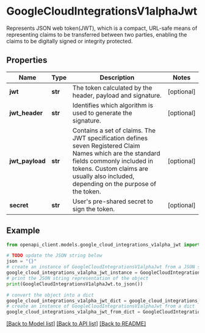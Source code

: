 # GoogleCloudIntegrationsV1alphaJwt

Represents JSON web token(JWT), which is a compact, URL-safe means of representing claims to be transferred between two parties, enabling the claims to be digitally signed or integrity protected.

## Properties

Name | Type | Description | Notes
------------ | ------------- | ------------- | -------------
**jwt** | **str** | The token calculated by the header, payload and signature. | [optional] 
**jwt_header** | **str** | Identifies which algorithm is used to generate the signature. | [optional] 
**jwt_payload** | **str** | Contains a set of claims. The JWT specification defines seven Registered Claim Names which are the standard fields commonly included in tokens. Custom claims are usually also included, depending on the purpose of the token. | [optional] 
**secret** | **str** | User&#39;s pre-shared secret to sign the token. | [optional] 

## Example

```python
from openapi_client.models.google_cloud_integrations_v1alpha_jwt import GoogleCloudIntegrationsV1alphaJwt

# TODO update the JSON string below
json = "{}"
# create an instance of GoogleCloudIntegrationsV1alphaJwt from a JSON string
google_cloud_integrations_v1alpha_jwt_instance = GoogleCloudIntegrationsV1alphaJwt.from_json(json)
# print the JSON string representation of the object
print(GoogleCloudIntegrationsV1alphaJwt.to_json())

# convert the object into a dict
google_cloud_integrations_v1alpha_jwt_dict = google_cloud_integrations_v1alpha_jwt_instance.to_dict()
# create an instance of GoogleCloudIntegrationsV1alphaJwt from a dict
google_cloud_integrations_v1alpha_jwt_from_dict = GoogleCloudIntegrationsV1alphaJwt.from_dict(google_cloud_integrations_v1alpha_jwt_dict)
```
[[Back to Model list]](../README.md#documentation-for-models) [[Back to API list]](../README.md#documentation-for-api-endpoints) [[Back to README]](../README.md)


